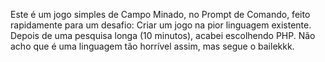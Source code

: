 Este é um jogo simples de Campo Minado, no Prompt de Comando, feito rapidamente para um desafio: Criar um jogo na pior linguagem existente.
Depois de uma pesquisa longa (10 minutos), acabei escolhendo PHP. Não acho que é uma linguagem tão horrível assim, mas segue o bailekkk.
